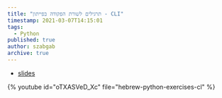 ```yaml
---
title: "תרגילים לשורת הפקודה בפייתון - CLI"
timestamp: 2021-03-07T14:15:01
tags:
  - Python
published: true
author: szabgab
archive: true
---
```



* [slides](https://code-maven.com/slides/python-programming/exercise-rectangular-argv)

{% youtube id="oTXASVeD_Xc" file="hebrew-python-exercises-cl" %}

